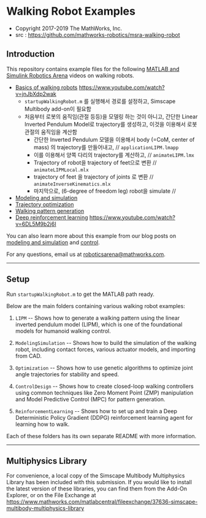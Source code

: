 # Walking Robot Examples
- Copyright 2017-2019 The MathWorks, Inc.
- src : https://github.com/mathworks-robotics/msra-walking-robot

## Introduction
This repository contains example files for the following [MATLAB and Simulink Robotics Arena](https://www.mathworks.com/academia/student-competitions/roboticsarena.html) videos on walking robots.

* [Basics of walking robots](https://www.mathworks.com/videos/model-based-control-of-humanoid-walking-1574399243682.html) https://www.youtube.com/watch?v=jnJbXdp2wak
  * `startupWalkingRobot.m` 를 실행해서 경로를 설정하고, Simscape Multibody add-on이 필요함
  * 처음부터 로봇의 움직임(관절 등등)을 모델링 하는 것이 아니고, 간단한 Linear Inverted Pendulum Model로 trajectory를 생성하고, 이것을 이용해서 로봇 관절의 움직임을 계산함
    * 간단한 Inverted Pendulum 모델을 이용해서 body (=CoM, center of mass) 의 trajectory를 만들어내고, // `applicationLIPM.lmapp`
    * 이를 이용해서 양쪽 다리의 trajectory를 계산하고, // `animateLIPM.lmx`
    * Trajectory of robot을 trajectory of feet으로 변환 // `animateLIPMLocal.mlx`
    * trajectory of feet 을 trajectory of joints 로 변환 // `animateInverseKinematics.mlx`
    * 마지막으로, (6-degree of freedom leg) robot을 simulate // 
* [Modeling and simulation](https://www.mathworks.com/videos/modeling-and-simulation-of-walking-robots-1576560207573.html)
* [Trajectory optimization](https://www.mathworks.com/videos/matlab-and-simulink-robotics-arena-walking-robots-part-3-trajectory-optimization-1506440520726.html)
* [Walking pattern generation](https://www.mathworks.com/videos/matlab-and-simulink-robotics-arena-walking-robots-pattern-generation-1546434170253.html)
* [Deep reinforcement learning](https://kr.mathworks.com/videos/deep-reinforcement-learning-for-walking-robots--1551449152203.html) https://www.youtube.com/watch?v=6DL5M9b2j6I

You can also learn more about this example from our blog posts on 
[modeling and simulation](https://blogs.mathworks.com/racing-lounge/2017/10/11/walking-robot-modeling-and-simulation) 
and [control](https://blogs.mathworks.com/racing-lounge/2019/04/24/walking-robot-control/).

For any questions, email us at roboticsarena@mathworks.com.

---

## Setup
Run `startupWalkingRobot.m` to get the MATLAB path ready.

Below are the main folders containing various walking robot examples:

1.  `LIPM` -- Shows how to generate a walking pattern using the 
linear inverted pendulum model (LIPM), which is one of the foundational 
models for humanoid walking control.

2. `ModelingSimulation` -- Shows how to build the simulation of the walking 
robot, including contact forces, various actuator models, and importing from CAD.

3. `Optimization` -- Shows how to use genetic algorithms to optimize joint angle
trajectories for stability and speed.

4. `ControlDesign` -- Shows how to create closed-loop walking controllers 
using common techniques like Zero Moment Point (ZMP) manipulation and 
Model Predictive Control (MPC) for pattern generation.

5. `ReinforcementLearning` -- Shows how to set up and train a Deep Deterministic 
Policy Gradient (DDPG) reinforcement learning agent for learning how to walk.

Each of these folders has its own separate README with more information.

---

## Multiphysics Library
For convenience, a local copy of the Simscape Multibody Multiphysics Library 
has been included with this submission. If you would like to install the 
latest version of these libraries, you can find them from the Add-On Explorer, 
or on the File Exchange at https://www.mathworks.com/matlabcentral/fileexchange/37636-simscape-multibody-multiphysics-library
